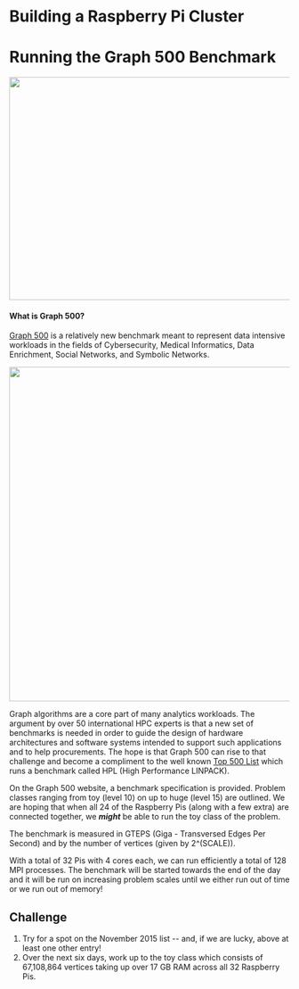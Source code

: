 # Building a Raspberry Pi Cluster




# Running the Graph 500 Benchmark

<img src="https://www.alcf.anl.gov/files/field/image/graph500-logo.jpg" align="lefgt" width="600" height="400">

#### What is Graph 500?


[Graph 500](http://www.graph500.org) is a relatively new benchmark meant to represent data intensive workloads in the fields of Cybersecurity, Medical Informatics, Data Enrichment, Social Networks, and Symbolic Networks. 

<img src="http://corte.si/%2Fposts/privacy/neighbourhoods-of-trust/images/full.png" align="lefgt" width="600" height="600">

Graph algorithms are a core part of many analytics workloads. The argument by over 50 international HPC experts is that a new set of benchmarks is needed in order to guide the design of hardware architectures and software systems intended to support such applications and to help procurements. The hope is that Graph 500 can rise to that challenge and become a compliment to the well known [Top 500 List](http://www.top500.org) which runs a benchmark called HPL (High Performance LINPACK).

On the Graph 500 website, a benchmark specification is provided. Problem classes ranging from toy (level 10) on up to huge (level 15) are outlined. We are hoping that when all 24 of the Raspberry Pis (along with a few extra) are connected together, we ***might*** be able to run the toy class of the problem.

The benchmark is measured in GTEPS (Giga - Transversed Edges Per Second) and by the number of vertices (given by 2^(SCALE)).

With a total of 32 Pis with 4 cores each, we can run efficiently a total of 128 MPI processes. The benchmark will be started towards the end of the day and it will be run on increasing problem scales until we either run out of time or we run out of memory!


## Challenge

1. Try for a spot on the November 2015 list -- and, if we are lucky, above at least one other entry!
2. Over the next six days, work up to the toy class which consists of 67,108,864 vertices taking up over 17 GB RAM across all 32 Raspberry Pis.
